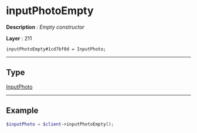 # inputPhotoEmpty

**Description** : *Empty constructor*

**Layer** : 211

```tl
inputPhotoEmpty#1cd7bf0d = InputPhoto;
```

---

## Type

[InputPhoto](type/InputPhoto)

---

## Example

```php
$inputPhoto = $client->inputPhotoEmpty();
```